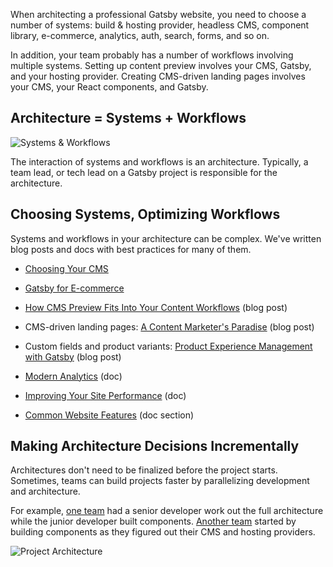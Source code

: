 When architecting a professional Gatsby website, you need to choose a number of systems: build & hosting provider, headless CMS, component library, e-commerce, analytics, auth, search, forms, and so on.

In addition, your team probably has a number of workflows involving multiple systems. Setting up content preview involves your CMS, Gatsby, and your hosting provider. Creating CMS-driven landing pages involves your CMS, your React components, and Gatsby. 

## Architecture = Systems + Workflows

![Systems & Workflows](../../images/systems-workflows.png)

The interaction of systems and workflows is an architecture. Typically, a team lead, or tech lead on a Gatsby project is responsible for the architecture.

## Choosing Systems, Optimizing Workflows

Systems and workflows in your architecture can be complex. We've written blog posts and docs with best practices for many of them.

- [Choosing Your CMS](/docs/conceptual/choosing-a-cms)

- [Gatsby for E-commerce](/docs/conceptual/gatsby-for-ecommerce)

- [How CMS Preview Fits Into Your Content Workflows](/blog/how-cms-preview-fits-into-your-content-workflows/) (blog post)

- CMS-driven landing pages: [A Content Marketer's Paradise](/blog/content-paradise/) (blog post)

- Custom fields and product variants: [Product Experience Management with Gatsby](/blog/product-experience-management-with-gatsby-delivering-a-rich-e-commerce-experience) (blog post)

- [Modern Analytics](/blog/conceptual/modern-analytics) (doc)

- [Improving Your Site Performance](/docs/how-to/performance/improving-site-performance) (doc)

- [Common Website Features](/docs/how-to/adding-common-features) (doc section)

## Making Architecture Decisions Incrementally

Architectures don't need to be finalized before the project starts. Sometimes, teams can build projects faster by parallelizing development and architecture.

For example, [one team](/blog/jaxxon-gatsby-shopify-faster-growth) had a senior developer work out the full architecture while the junior developer built components. [Another team](/blog/how-elevar-used-storybook-with-gatsby-to-support-a-modular-design-process) started by building components as they figured out their CMS and hosting providers.

![Project Architecture](../../images/project-architecture.png)